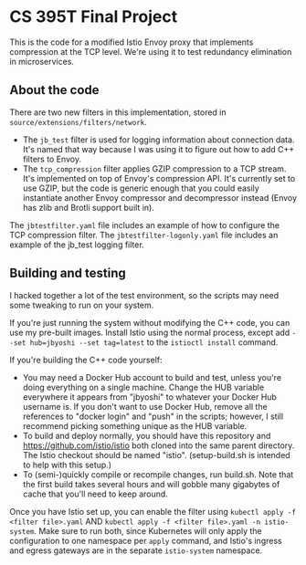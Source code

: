 # CS 395T Final Project

This is the code for a modified Istio Envoy proxy that implements compression at the TCP level. We're using it to test redundancy elimination in microservices.

## About the code

There are two new filters in this implementation, stored in `source/extensions/filters/network`.
* The `jb_test` filter is used for logging information about connection data. It's named that way because I was using it to figure out how to add C++ filters to Envoy.
* The `tcp_compression` filter applies GZIP compression to a TCP stream. It's implemented on top of Envoy's compression API. It's currently set to use GZIP, but the code is generic enough that you could easily instantiate another Envoy compressor and decompressor instead (Envoy has zlib and Brotli support built in).

The `jbtestfilter.yaml` file includes an example of how to configure the TCP compression filter. The `jbtestfilter-logonly.yaml` file includes an example of the jb_test logging filter.

## Building and testing

I hacked together a lot of the test environment, so the scripts may need some tweaking to run on your system.

If you're just running the system without modifying the C++ code, you can use my pre-built images. Install Istio using the normal process, except add `--set hub=jbyoshi --set tag=latest` to the `istioctl install` command.

If you're building the C++ code yourself:
* You may need a Docker Hub account to build and test, unless you're doing everything on a single machine. Change the HUB variable everywhere it appears from "jbyoshi" to whatever your Docker Hub username is. If you don't want to use Docker Hub, remove all the references to "docker login" and "push" in the scripts; however, I still recommend picking something unique as the HUB variable.
* To build and deploy normally, you should have this repository and https://github.com/istio/istio both cloned into the same parent directory. The Istio checkout should be named "istio". (setup-build.sh is intended to help with this setup.)
* To (semi-)quickly compile or recompile changes, run build.sh. Note that the first build takes several hours and will gobble many gigabytes of cache that you'll need to keep around.

Once you have Istio set up, you can enable the filter using `kubectl apply -f <filter file>.yaml` AND `kubectl apply -f <filter file>.yaml -n istio-system`. Make sure to run both, since Kubernetes will only apply the configuration to one namespace per `apply` command, and Istio's ingress and egress gateways are in the separate `istio-system` namespace.
